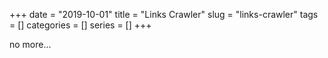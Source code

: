 +++ 
date = "2019-10-01"
title = "Links Crawler"
slug = "links-crawler" 
tags = []
categories = []
series = []
+++

no more...
